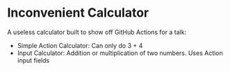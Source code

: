 # Inconvenient Calculator

A useless calculator built to show off GitHub Actions for a talk:

* Simple Action Calculator: Can only do 3 + 4
* Input Calculator: Addition or multiplication of two numbers. Uses Action input fields